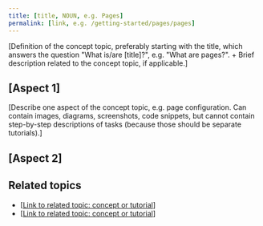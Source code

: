```yaml
---
title: [title, NOUN, e.g. Pages]
permalink: [link, e.g. /getting-started/pages/pages]
---
```


[Definition of the concept topic, preferably starting with the title, which answers the question "What is/are [title]?", e.g. "What are pages?". + Brief description related to the concept topic, if applicable.]

## [Aspect 1]

[Describe one aspect of the concept topic, e.g. page configuration. Can contain images, diagrams, screenshots, code snippets, but cannot contain step-by-step descriptions of tasks (because those should be separate tutorials).]

## [Aspect 2]


## Related topics

* [[Link to related topic: concept or tutorial]()]
* [[Link to related topic: concept or tutorial]()]
